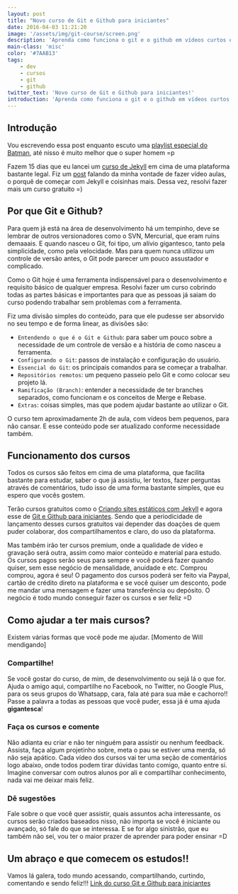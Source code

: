```yaml
---
layout: post
title: "Novo curso de Git e Github para iniciantes"
date: 2016-04-03 11:21:20
image: '/assets/img/git-course/screen.png'
description: 'Aprenda como funciona o git e o github em vídeos curtos e práticos.'
main-class: 'misc'
color: '#7AAB13'
tags:
    - dev
    - cursos
    - git
    - github
twitter_text: 'Novo curso de Git e Github para iniciantes!'
introduction: 'Aprenda como funciona o git e o github em vídeos curtos e práticos.'
---
```


## Introdução

Vou escrevendo essa post enquanto escuto uma [playlist especial do Batman](https://open.spotify.com/user/spotifybrazilian/playlist/5jcu1LG141GiVpKuZVOTzn), até nisso é muito melhor que o super homem =p

Fazem 15 dias que eu lancei um [curso de Jekyll](https://www.udemy.com/criando-sites-estaticos-com-jekyll/) em cima de uma plataforma bastante legal. Fiz um [post](https://willianjusten.com.br/um-novo-projeto-um-novo-desafio/) falando da minha vontade de fazer vídeo aulas, o porquê de começar com Jekyll e coisinhas mais. Dessa vez, resolvi fazer mais um curso gratuito =)

## Por que Git e Github?

Para quem já está na área de desenvolvimento há um tempinho, deve se lembrar de outros versionadores como o SVN, Mercurial, que eram ruins demaaais. E quando nasceu o Git, foi tipo, um alívio gigantesco, tanto pela simplicidade, como pela velocidade. Mas para quem nunca utilizou um controle de versão antes, o Git pode parecer um pouco assustador e complicado.

Como o Git hoje é uma ferramenta indispensável para o desenvolvimento e requisito básico de qualquer empresa. Resolvi fazer um curso cobrindo todas as partes básicas e importantes para que as pessoas já saiam do curso podendo trabalhar sem problemas com a ferramenta.

Fiz uma divisão simples do conteúdo, para que ele pudesse ser absorvido no seu tempo e de forma linear, as divisões são:

- `Entendendo o que é o Git e Github`: para saber um pouco sobre a necessidade de um controle de versão e a história de como nasceu a ferramenta.
- `Configurando o Git`: passos de instalação e configuração do usuário.
- `Essencial do Git`: os principais comandos para se começar a trabalhar.
- `Repositórios remotos`: um pequeno passeio pelo Git e como colocar seu projeto lá.
- `Ramificação (Branch)`: entender a necessidade de ter branches separados, como funcionam e os conceitos de Merge e Rebase.
- `Extras`: coisas simples, mas que podem ajudar bastante ao utilizar o Git.

O curso tem aproximadamente 2h de aula, com vídeos bem pequenos, para não cansar. E esse conteúdo pode ser atualizado conforme necessidade também.

## Funcionamento dos cursos

Todos os cursos são feitos em cima de uma plataforma, que facilita bastante para estudar, saber o que já assistiu, ler textos, fazer perguntas através de comentários, tudo isso de uma forma bastante simples, que eu espero que vocês gostem.

Terão cursos gratuitos como o [Criando sites estáticos com Jekyll](https://www.udemy.com/criando-sites-estaticos-com-jekyll/) e agora esse de [Git e Github para iniciantes](https://www.udemy.com/git-e-github-para-iniciantes/). Sendo que a periodicidade de lançamento desses cursos gratuitos vai depender das doações de quem puder colaborar, dos compartilhamentos e claro, do uso da plataforma.

Mas também irão ter cursos premium, onde a qualidade de vídeo e gravação será outra, assim como maior conteúdo e material para estudo. Os cursos pagos serão seus para sempre e você poderá fazer quando quiser, sem esse negócio de mensalidade, anuidade e etc. Comprou comprou, agora é seu! O pagamento dos cursos poderá ser feito via Paypal, cartão de crédito direto na plataforma e se você quiser um desconto, pode me mandar uma mensagem e fazer uma transferência ou depósito. O negócio é todo mundo conseguir fazer os cursos e ser feliz =D

## Como ajudar a ter mais cursos?

Existem várias formas que você pode me ajudar. [Momento de Will mendigando]

### Compartilhe!

Se você gostar do curso, de mim, de desenvolvimento ou sejá lá o que for. Ajuda o amigo aqui, compartilhe no Facebook, no Twitter, no Google Plus, para os seus grupos do Whatsapp, cara, fala até para sua mãe e cachorro!! Passe a palavra a todas as pessoas que você puder, essa já é uma ajuda **gigantesca**!

### Faça os cursos e comente

Não adianta eu criar e não ter ninguém para assistir ou nenhum feedback. Assista, faça algum projetinho sobre, meta o pau se estiver uma merda, só não seja apático. Cada vídeo dos cursos vai ter uma seção de comentários logo abaixo, onde todos podem tirar dúvidas tanto comigo, quanto entre si. Imagine conversar com outros alunos por ali e compartilhar conhecimento, nada vai me deixar mais feliz.

### Dê sugestões

Fale sobre o que você quer assistir, quais assuntos acha interessante, os cursos serão criados baseados nisso, não importa se você é iniciante ou avançado, só fale do que se interessa. E se for algo sinistrão, que eu também não sei, vou ter o maior prazer de aprender para poder ensinar =D

## Um abraço e que comecem os estudos!!

Vamos lá galera, todo mundo acessando, compartilhando, curtindo, comentando e sendo feliz!!!
[Link do curso Git e Github para iniciantes](https://www.udemy.com/git-e-github-para-iniciantes/)
